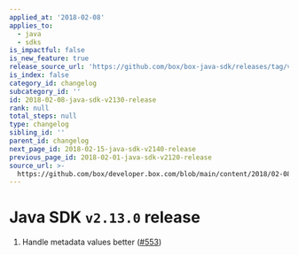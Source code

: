 ```yaml
---
applied_at: '2018-02-08'
applies_to:
  - java
  - sdks
is_impactful: false
is_new_feature: true
release_source_url: 'https://github.com/box/box-java-sdk/releases/tag/v2.13.0'
is_index: false
category_id: changelog
subcategory_id: ''
id: 2018-02-08-java-sdk-v2130-release
rank: null
total_steps: null
type: changelog
sibling_id: ''
parent_id: changelog
next_page_id: 2018-02-15-java-sdk-v2140-release
previous_page_id: 2018-02-01-java-sdk-v2120-release
source_url: >-
  https://github.com/box/developer.box.com/blob/main/content/2018/02-08-java-sdk-v2130-release.md
---
```

# Java SDK `v2.13.0` release

1. Handle metadata values better ([#553](https://github.com/box/box-java-sdk/pull/553))